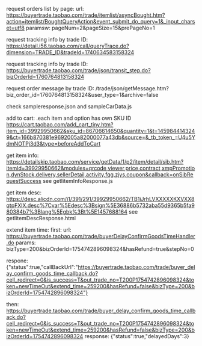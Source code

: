request orders list by page:
url: https://buyertrade.taobao.com/trade/itemlist/asyncBought.htm?action=itemlist/BoughtQueryAction&event_submit_do_query=1&_input_charset=utf8
paramsw: pageNum=2&pageSize=15&prePageNo=1

request tracking info by trade ID:
https://detail.i56.taobao.com/call/queryTrace.do?dimension=TRADE_ID&tradeId=1740634583158324

request tracking info by trade ID:
https://buyertrade.taobao.com/trade/json/transit_step.do?bizOrderId=1760764813158324

request order message by trade ID:
/trade/json/getMessage.htm?biz_order_id=1760764813158324&user_type=1&archive=false

check sampleresponse.json and sampleCarData.js


add to cart:
.each item and option has own SKU ID
https://cart.taobao.com/add_cart_tiny.htm?item_id=39929950662&sku_id=86706614650&quantity=1&t=1459844143249&ct=166b870381e9692005a82000077a43db&source=&_tb_token_=U4u5YdmNOTPj3d3&type=beforeAddToCart

get item info:
https://detailskip.taobao.com/service/getData/1/p2/item/detail/sib.htm?itemId=39929950662&modules=qrcode,viewer,price,contract,xmpPromotion,dynStock,delivery,sellerDetail,activity,fqg,zjys,coupon&callback=onSibRequestSuccess
see getIitemInfoResponse.js

get item desc:
https://desc.alicdn.com/i1/391/291/39929950662/TB1iJrhLVXXXXXKXVXX8qtpFXlX.desc%7Cvar%5Edesc%3Bsign%5E36886b5732aba55d9365b5fa980384b7%3Blang%5Egbk%3Bt%5E1457688164
see getIitemDescResponse.html

extend item time:
first:
url: https://buyertrade.taobao.com/trade/buyerDelayConfirmGoodsTimeHandler.do
params: bizType=200&bizOrderId=1754742896098324&hasRefund=true&stepNo=0

respone:
{"status":true,"callBackUrl":"https://buyertrade.taobao.com/trade/buyer_delay_confirm_goods_time_callback.do?cell_redirect=0&is_success=T&out_trade_no=T200P1754742896098324&token=newTimeOut&extend_time=259200&hasRefund=false&bizType=200&bizOrderId=1754742896098324"}

then: https://buyertrade.taobao.com/trade/buyer_delay_confirm_goods_time_callback.do?cell_redirect=0&is_success=T&out_trade_no=T200P1754742896098324&token=newTimeOut&extend_time=259200&hasRefund=false&bizType=200&bizOrderId=1754742896098324
response:  {"status":true,"delayedDays":3}